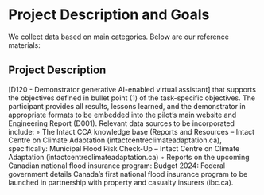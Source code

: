 # Project Description and Goals

We collect data based on main categories. Below are our reference materials:

## Project Description

[D120 - Demonstrator generative AI-enabled virtual assistant] that supports the objectives
defined in bullet point (1) of the task-specific objectives. The participant provides all results,
lessons learned, and the demonstrator in appropriate formats to be embedded into the pilot’s
main website and Engineering Report (D001). Relevant data sources to be incorporated include:
◦ The Intact CCA knowledge base (Reports and Resources – Intact Centre on Climate
Adaptation (intactcentreclimateadaptation.ca), specifically: Municipal Flood Risk Check-Up –
Intact Centre on Climate Adaptation (intactcentreclimateadaptation.ca)
◦ Reports on the upcoming Canadian national flood insurance program: Budget 2024: Federal
government details Canada’s first national flood insurance program to be launched in
partnership with property and casualty insurers (ibc.ca).
